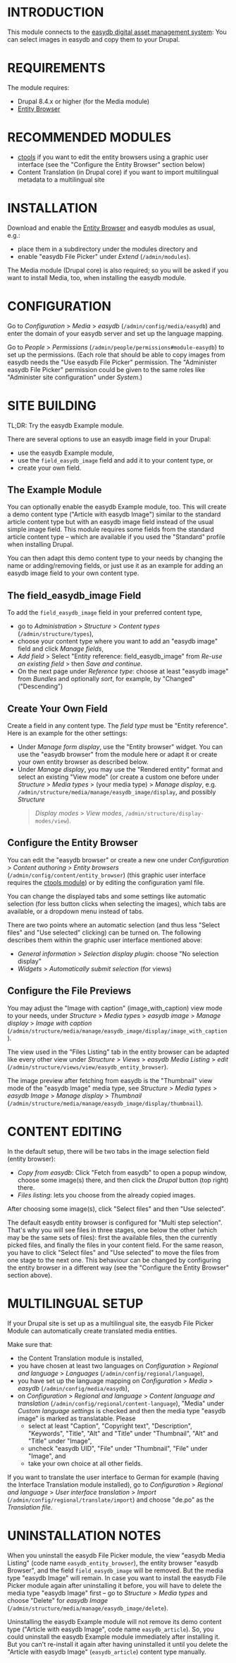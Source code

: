 INTRODUCTION
============

This module connects to the
[easydb digital asset management system](https://www.programmfabrik.de/easydb/):
You can select images in easydb and copy them to your Drupal.


REQUIREMENTS
============

The module requires:

* Drupal 8.4.x or higher (for the Media module)
* [Entity Browser](https://www.drupal.org/project/entity_browser)


RECOMMENDED MODULES
===================

* [ctools](https://www.drupal.org/project/ctools) if you want to edit the entity
  browsers using a graphic user interface (see the "Configure the Entity
  Browser" section below)
* Content Translation (in Drupal core) if you want to import multilingual
  metadata to a multilingual site


INSTALLATION
============

Download and enable the
[Entity Browser](https://www.drupal.org/project/entity_browser) and easydb
modules as usual, e.g.:

* place them in a subdirectory under the modules directory and
* enable "easydb File Picker" under *Extend* (`/admin/modules`).

The Media module (Drupal core) is also required; so you will be asked if you
want to install Media, too, when installing the easydb module.


CONFIGURATION
=============

Go to *Configuration* > *Media* > *easydb* (`/admin/config/media/easydb`) and
enter the domain of your easydb server and set up the language mapping.

Go to *People* > *Permissions* (`/admin/people/permissions#module-easydb`) to
set up the permissions. (Each role that should be able to copy images from
easydb needs the "Use easydb File Picker" permission. The "Administer easydb
File Picker" permission could be given to the same roles like "Administer site
configuration" under *System*.)


SITE BUILDING
=============

TL;DR: Try the easydb Example module.

There are several options to use an easydb image field in your Drupal:

* use the easydb Example module,
* use the `field_easydb_image` field and add it to your content type, or
* create your own field.


The Example Module
------------------

You can optionally enable the easydb Example module, too. This will create a
demo content type ("Article with easydb Image") similar to the standard article
content type but with an easydb image field instead of the usual simple image
field. This module requires some fields from the standard article content type –
which are available if you used the "Standard" profile when installing Drupal.

You can then adapt this demo content type to your needs by changing the name or
adding/removing fields, or just use it as an example for adding an easydb image
field to your own content type.


The field_easydb_image Field
----------------------------

To add the `field_easydb_image` field in your preferred content type,

* go to *Administration* > *Structure* > *Content types*
  (`/admin/structure/types`),
* choose your content type where you want to add an "easydb image" field and
  click *Manage fields*,
* *Add field* > Select "Entity reference: field_easydb_image" from *Re-use an
  existing field* > then *Save and continue*.
* On the next page under *Reference type*: choose at least "easydb image" from
  *Bundles* and optionally *sort*, for example, by "Changed" ("Descending")


Create Your Own Field
---------------------

Create a field in any content type. The *field type* must be "Entity reference".
Here is an example for the other settings:

* Under *Manage form display*, use the "Entity browser" widget. You can use the
  "easydb browser" from the module here or adapt it or create your own entity
  browser as described below.
* Under *Manage display*, you may use the "Rendered entity" format and select an
  existing "View mode" (or create a custom one before under *Structure* > *Media
  types* > (your media type) > *Manage display*, e.g.
  `/admin/structure/media/manage/easydb_image/display`, and possibly *Structure*
  > *Display modes* > *View modes*, `/admin/structure/display-modes/view`).


Configure the Entity Browser
----------------------------

You can edit the "easydb browser" or create a new one under *Configuration* >
*Content authoring* > *Entity browsers* (`/admin/config/content/entity_browser`)
(this graphic user interface requires the [ctools
module](https://www.drupal.org/project/ctools)) or by editing the configuration
yaml file.

You can change the displayed tabs and some settings like automatic selection
(for less button clicks when selecting the images), which tabs are available, or
a dropdown menu instead of tabs.

There are two points where an automatic selection (and thus less "Select files"
and "Use selected" clicking) can be turned on. The following describes them
within the graphic user interface mentioned above:

* *General information* > *Selection display plugin*: choose "No selection
  display"
* *Widgets* > *Automatically submit selection* (for views)


Configure the File Previews
---------------------------

You may adjust the "Image with caption" (image_with_caption) view mode to your
needs, under *Structure* > *Media types* > *easydb image* > *Manage display* >
*Image with caption*
(`/admin/structure/media/manage/easydb_image/display/image_with_caption`).

The view used in the "Files Listing" tab in the entity browser can be adapted
like every other view under *Structure* > *Views* > *easydb Media Listing* >
*edit* (`/admin/structure/views/view/easydb_entity_browser`).

The image preview after fetching from easydb is the "Thumbnail" view mode of the
"easydb Image" media type, see *Structure* > *Media types* > *easydb Image* >
*Manage display* > *Thumbnail*
(`/admin/structure/media/manage/easydb_image/display/thumbnail`).


CONTENT EDITING
===============

In the default setup, there will be two tabs in the image selection field
(entity browser):

* *Copy from easydb*: Click "Fetch from easydb" to open a popup window, choose
  some image(s) there, and then click the *Drupal* button (top right) there.
* *Files listing*: lets you choose from the already copied images.

After choosing some image(s), click "Select files" and then "Use selected".

The default easydb entity browser is configured for "Multi step selection".
That's why you will see files in three stages, one below the other (which may be
the same sets of files): first the available files, then the currently picked
files, and finally the files in your content field. For the same reason, you
have to click "Select files" and "Use selected" to move the files from one stage
to the next one. This behaviour can be changed by configuring the entity
browser in a different way (see the "Configure the Entity Browser" section
above).


MULTILINGUAL SETUP
==================

If your Drupal site is set up as a multilingual site, the easydb File Picker
Module can automatically create translated media entities.

Make sure that:

* the Content Translation module is installed,
* you have chosen at least two languages on *Configuration* > *Regional and
  language* > *Languages* (`/admin/config/regional/language`),
* you have set up the language mapping on *Configuration* > *Media* > *easydb*
  (`/admin/config/media/easydb`),
* on *Configuration* > *Regional and language* > *Content language and
  translation* (`/admin/config/regional/content-language`), "Media" under
  *Custom language settings* is checked and then the media type "easydb image"
  is marked as translatable. Please
    - select at least "Caption", "Copyright text", "Description", "Keywords",
      "Title", "Alt" and "Title" under "Thumbnail", "Alt" and "Title" under
      "Image",
    - uncheck "easydb UID", "File" under "Thumbnail", "File" under "Image", and
    - take your own choice at all other fields.

If you want to translate the user interface to German for example (having the
Interface Translation module installed), go to *Configuration* > *Regional and
language* > *User interface translation* > *Import*
(`/admin/config/regional/translate/import`) and choose "de.po" as the
*Translation file*.


UNINSTALLATION NOTES
====================

When you uninstall the easydb File Picker module, the view "easydb Media
Listing" (code name `easydb_entity_browser`), the entity browser "easydb
Browser", and the field `field_easydb_image` will be removed. But the media type
"easydb Image" will remain. In case you want to install the easydb File Picker
module again after uninstalling it before, you will have to delete the media
type "easydb Image" first – go to *Structure* > *Media types* and choose
"Delete" for *easydb Image*
(`/admin/structure/media/manage/easydb_image/delete`).

Uninstalling the easydb Example module will not remove its demo content type
("Article with easydb Image", code name `easydb_article`). So, you could
uninstall the easydb Example module immediately after installing it. But you
can't re-install it again after having uninstalled it until you delete the
"Article with easydb Image" (`easydb_article`) content type manually.
